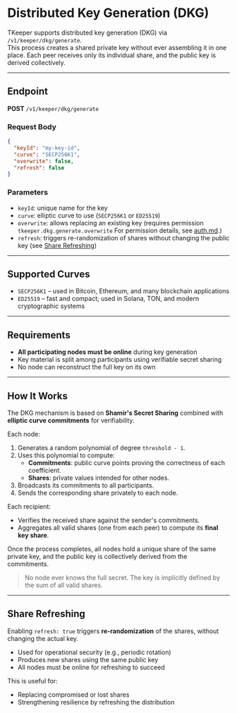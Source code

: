 # Distributed Key Generation (DKG)

TKeeper supports distributed key generation (DKG) via `/v1/keeper/dkg/generate`.  
This process creates a shared private key without ever assembling it in one place. Each peer receives only its individual share, and the public key is derived collectively.

---

## Endpoint

**POST** `/v1/keeper/dkg/generate`

### Request Body

```json
{
  "keyId": "my-key-id",
  "curve": "SECP256K1",
  "overwrite": false,
  "refresh": false
}
```

### Parameters

- `keyId`: unique name for the key
- `curve`: elliptic curve to use (`SECP256K1` or `ED25519`)
- `overwrite`: allows replacing an existing key (requires permission `tkeeper.dkg.generate.overwrite` For permission details, see [auth.md](auth.md).)
- `refresh`: triggers re-randomization of shares without changing the public key (see [Share Refreshing](#share-refreshing))

---

## Supported Curves

- `SECP256K1` – used in Bitcoin, Ethereum, and many blockchain applications
- `ED25519` – fast and compact; used in Solana, TON, and modern cryptographic systems

---

## Requirements

- **All participating nodes must be online** during key generation
- Key material is split among participants using verifiable secret sharing
- No node can reconstruct the full key on its own

---

## How It Works

The DKG mechanism is based on **Shamir's Secret Sharing** combined with **elliptic curve commitments** for verifiability.

Each node:

1. Generates a random polynomial of degree `threshold - 1`.
2. Uses this polynomial to compute:
    - **Commitments**: public curve points proving the correctness of each coefficient.
    - **Shares**: private values intended for other nodes.
3. Broadcasts its commitments to all participants.
4. Sends the corresponding share privately to each node.

Each recipient:

- Verifies the received share against the sender's commitments.
- Aggregates all valid shares (one from each peer) to compute its **final key share**.

Once the process completes, all nodes hold a unique share of the same private key, and the public key is collectively derived from the commitments.

> No node ever knows the full secret. The key is implicitly defined by the sum of all valid shares.

---

## Share Refreshing

Enabling `refresh: true` triggers **re-randomization** of the shares, without changing the actual key.

- Used for operational security (e.g., periodic rotation)
- Produces new shares using the same public key
- All nodes must be online for refreshing to succeed

This is useful for:
- Replacing compromised or lost shares
- Strengthening resilience by refreshing the distribution